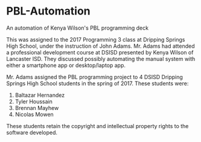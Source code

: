 # PBL-Automation
An automation of Kenya Wilson's PBL programming deck

This was assigned  to the 2017 Programming 3 class at Dripping Springs High School, under the instruction of John Adams.
Mr. Adams had attended a professional development course at DSISD presented  by Kenya Wilson of Lancaster ISD.  They discussed
possibly automating the manual system with either a smartphone app or desktop/laptop app.

Mr. Adams assigned the PBL programming project to 4 DSISD Dripping Springs High School students in the spring of 2017.  These students were:
1. Baltazar Hernandez
2. Tyler Houssain
3. Brennan Mayhew
4. Nicolas Mowen

These students retain the copyright and intellectual property rights to the software developed.

